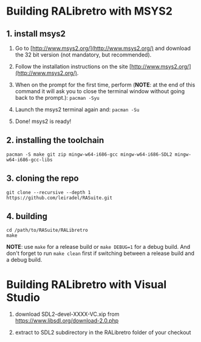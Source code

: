 # Building RALibretro with MSYS2

## 1. install msys2

1. Go to [http://www.msys2.org/](http://www.msys2.org/) and download the 32 bit version (not mandatory, but recommended).

2. Follow the installation instructions on the site [http://www.msys2.org/](http://www.msys2.org/).

3. When on the prompt for the first time, perform (**NOTE**: at the end of this command it will ask you to close the terminal window without going back to the prompt.): `pacman -Syu`

4. Launch the msys2 terminal again and: `pacman -Su`

5. Done! msys2 is ready!


## 2. installing the toolchain

```
pacman -S make git zip mingw-w64-i686-gcc mingw-w64-i686-SDL2 mingw-w64-i686-gcc-libs
```


## 3. cloning the repo

```
git clone --recursive --depth 1 https://github.com/leiradel/RASuite.git
```


## 4. building

```
cd /path/to/RASuite/RALibretro
make
```

**NOTE**: use `make` for a release build or `make DEBUG=1` for a debug build.
And don't forget to run `make clean` first if switching between a release build and a debug build.


# Building RALibretro with Visual Studio

1. download SDL2-devel-XXXX-VC.xip from https://www.libsdl.org/download-2.0.php

2. extract to SDL2 subdirectory in the RALibretro folder of your checkout
